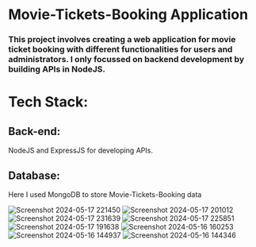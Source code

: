 # Movie-Tickets-Booking Application

### This project involves creating a web application for movie ticket booking with different functionalities for users and administrators. I only focussed on backend development by building APIs in NodeJS.

# Tech Stack:
## Back-end: 
NodeJS and ExpressJS for developing APIs.
## Database: 
Here I used MongoDB to store Movie-Tickets-Booking data

![Screenshot 2024-05-17 221450](https://github.com/Guhanandan/Movie-Tickets-Booking/assets/100425381/5b99b28c-ae9e-4939-a5d9-cdc939a73f08)
![Screenshot 2024-05-17 201012](https://github.com/Guhanandan/Movie-Tickets-Booking/assets/100425381/c0cfe06f-7ed7-46f6-a9b9-264415b391a0)
![Screenshot 2024-05-17 231639](https://github.com/Guhanandan/Movie-Tickets-Booking/assets/100425381/f4a02ecf-6565-4466-b791-b359525129c8)
![Screenshot 2024-05-17 225851](https://github.com/Guhanandan/Movie-Tickets-Booking/assets/100425381/b7529f74-7c82-4552-991f-fb7c8fb58927)
![Screenshot 2024-05-17 191638](https://github.com/Guhanandan/Movie-Tickets-Booking/assets/100425381/1e8e0f54-be82-4e1c-9edc-e24ebc2fe20e)
![Screenshot 2024-05-16 160253](https://github.com/Guhanandan/Movie-Tickets-Booking/assets/100425381/c1a3f1a7-867c-4f35-bcd1-2db190c89d6c)
![Screenshot 2024-05-16 144937](https://github.com/Guhanandan/Movie-Tickets-Booking/assets/100425381/076e4283-71af-495a-a5a0-6eb91c31acff)
![Screenshot 2024-05-16 144346](https://github.com/Guhanandan/Movie-Tickets-Booking/assets/100425381/a928244c-1583-4376-a150-1ee3e55f39cd)
